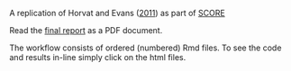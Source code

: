 A replication of Horvat and Evans ([2011](https://doi.org/10.1093/esr/jcq033)) as part of [SCORE](https://www.cos.io/score)

Read the [final report](../Breznau_SCORE_Final_Report.pdf) as a PDF document.

The workflow consists of ordered (numbered) Rmd files. To see the code and results in-line simply click on the html files. 
